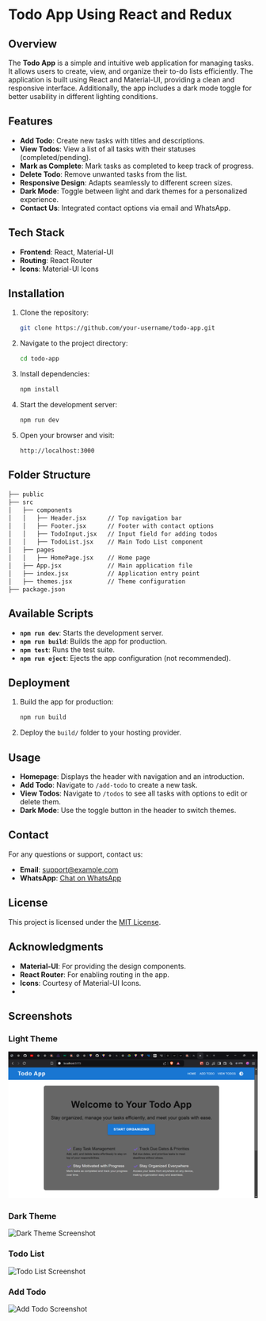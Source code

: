 # Todo App Using React and Redux

## Overview
The **Todo App** is a simple and intuitive web application for managing tasks. It allows users to create, view, and organize their to-do lists efficiently. The application is built using React and Material-UI, providing a clean and responsive interface. Additionally, the app includes a dark mode toggle for better usability in different lighting conditions.

## Features
- **Add Todo**: Create new tasks with titles and descriptions.
- **View Todos**: View a list of all tasks with their statuses (completed/pending).
- **Mark as Complete**: Mark tasks as completed to keep track of progress.
- **Delete Todo**: Remove unwanted tasks from the list.
- **Responsive Design**: Adapts seamlessly to different screen sizes.
- **Dark Mode**: Toggle between light and dark themes for a personalized experience.
- **Contact Us**: Integrated contact options via email and WhatsApp.

## Tech Stack
- **Frontend**: React, Material-UI
- **Routing**: React Router
- **Icons**: Material-UI Icons

## Installation
1. Clone the repository:
   ```bash
   git clone https://github.com/your-username/todo-app.git
   ```

2. Navigate to the project directory:
   ```bash
   cd todo-app
   ```

3. Install dependencies:
   ```bash
   npm install
   ```

4. Start the development server:
   ```bash
   npm run dev
   ```

5. Open your browser and visit:
   ```
   http://localhost:3000
   ```

## Folder Structure
```
├── public
├── src
│   ├── components
│   │   ├── Header.jsx      // Top navigation bar
│   │   ├── Footer.jsx      // Footer with contact options
│   │   ├── TodoInput.jsx   // Input field for adding todos
│   │   ├── TodoList.jsx    // Main Todo List component
│   ├── pages
│   │   ├── HomePage.jsx    // Home page
│   ├── App.jsx             // Main application file
│   ├── index.jsx           // Application entry point
│   ├── themes.jsx          // Theme configuration
├── package.json
```

## Available Scripts
- **`npm run dev`**: Starts the development server.
- **`npm run build`**: Builds the app for production.
- **`npm test`**: Runs the test suite.
- **`npm run eject`**: Ejects the app configuration (not recommended).

## Deployment
1. Build the app for production:
   ```bash
   npm run build
   ```

2. Deploy the `build/` folder to your hosting provider.

## Usage
- **Homepage**: Displays the header with navigation and an introduction.
- **Add Todo**: Navigate to `/add-todo` to create a new task.
- **View Todos**: Navigate to `/todos` to see all tasks with options to edit or delete them.
- **Dark Mode**: Use the toggle button in the header to switch themes.

## Contact
For any questions or support, contact us:
- **Email**: [support@example.com](mailto:support@example.com)
- **WhatsApp**: [Chat on WhatsApp](https://wa.me/7499385295)

## License
This project is licensed under the [MIT License](LICENSE).

## Acknowledgments
- **Material-UI**: For providing the design components.
- **React Router**: For enabling routing in the app.
- **Icons**: Courtesy of Material-UI Icons.
- 
## Screenshots

### Light Theme
![Light Theme Screenshot](./src/screenshots/home-page-light-theme.png)

### Dark Theme
![Dark Theme Screenshot](./screenshots/dark-theme.png)

### Todo List
![Todo List Screenshot](./screenshots/todo-list.png)

### Add Todo
![Add Todo Screenshot](./screenshots/add-todo.png)
